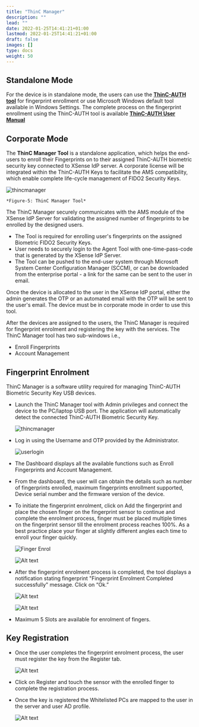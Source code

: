 ```yaml
---
title: "ThinC Manager"
description: ""
lead: ""
date: 2022-01-25T14:41:21+01:00
lastmod: 2022-01-25T14:41:21+01:00
draft: false
images: []
type: docs
weight: 50
---
```


## Standalone Mode

For the device is in standalone mode, the users can use the **<a href="https://www.ensurity.com/Products/ThinC_AUTH#Resources"> ThinC-AUTH tool</a>** for fingerprint enrollment or use Microsoft Windows default tool available in Windows Settings. The complete process on the fingerprint enrollment using the ThinC-AUTH tool is available **<a href="https://thinc.ensurity.com/wp/wp-content/uploads/manuals/ThinC-AUTH_Microsoft/ThinC-AUTHIntroduction.html"> ThinC-AUTH User Manual</a>**

## Corporate Mode

The **ThinC Manager Tool** is a standalone application, which helps the end-users to enroll their Fingerprints on to their assigned ThinC-AUTH biometric security key connected to XSense IdP server. A corporate license will be integrated within the ThinC-AUTH Keys to facilitate the AMS compatibility, which enable complete life-cycle management of FIDO2 Security Keys.

 ![thincmanager](images/thincmanager.png)

    *Figure-5: ThinC Manager Tool*

The ThinC Manager securely communicates with the AMS module of the XSense IdP Server for validating the assigned number of fingerprints to be enrolled by the designed users. 

- The Tool is required for enrolling user's fingerprints on the assigned Biometric FIDO2 Security Keys.
- User needs to securely login to the Agent Tool with one-time-pass-code that is generated by the XSense IdP Server.
- The Tool can be pushed to the end-user system through Microsoft System Center Configuration Manager (SCCM), or can be downloaded from the enterprise portal - a link for the same can be sent to the user in email.

Once the device is allocated to the user in the XSense IdP portal, either the admin generates the OTP or an automated email with the OTP will be sent to the user's email. The device must be in corporate mode in order to use this tool.

After the devices are assigned to the users, the ThinC Manager is required for fingerprint enrolment and registering the key with the services. The ThinC Manager tool has two sub-windows i.e.,

- Enroll Fingerprints
- Account Management

## Fingerprint Enrolment

ThinC Manager is a software utility required for managing ThinC-AUTH Biometric Security Key USB devices.

- Launch the ThinC Manager tool with Admin privileges and connect the device to the PC/laptop USB port. The application will automatically detect the connected ThinC-AUTH Biometric Security Key.

    ![thincmanager](images/thincmanager.png)

- Log in using the Username and OTP provided by the Administrator.

    ![userlogin](images/thincmanageruserlogin.png)

- The Dashboard displays all the available functions such as Enroll Fingerprints and Account Management.

- From the dashboard, the user will can obtain the details such as number of fingerprints enrolled, maximum fingerprints enrollment supported, Device serial number and the firmware version of the device.

- To initiate the fingerprint enrolment, click on Add the fingerprint and place the chosen finger on the fingerprint sensor to continue and complete the enrolment process, finger must be placed multiple times on the fingerprint sensor till the enrolment process reaches 100%. As a best practice place your finger at slightly different angles each time to enroll your finger quickly.

    ![Finger Enrol](images/thincmanagerdashboard.png)

    ![Alt text](images/TMFinerprintenrol.png)

- After the fingerprint enrolment process is completed, the tool displays a notification stating fingerprint "Fingerprint Enrolment Completed successfully" message. Click on “Ok.”

    ![Alt text](images/TMfingerenrolsuccess.png)

    ![Alt text](images/TMFingersucessdashboard.png)

- Maximum 5 Slots are available for enrolment of fingers.

## Key Registration

- Once the user completes the fingerprint enrolment process, the user must register the key from the Register tab.

    ![Alt text](images/TMKregistration.png)

- Click on Register and touch the sensor with the enrolled finger to complete the registration process.
- Once the key is registered the Whitelisted PCs are mapped to the user in the server and user AD profile.

    ![Alt text](images/TMDeviceregistationsuccess.png)
